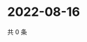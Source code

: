 # 2022-08-16

共 0 条

<!-- BEGIN WEIBO -->
<!-- 最后更新时间 Tue Aug 16 2022 17:14:21 GMT+0800 (China Standard Time) -->

<!-- END WEIBO -->

